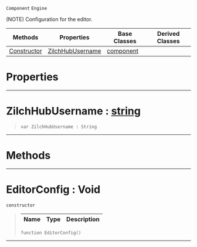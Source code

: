  `Component` `Engine`



(NOTE) Configuration for the editor.

|Methods|Properties|Base Classes|Derived Classes|
|---|---|---|---|
|[ Constructor](editorconfig.md#editorconfig-void)|[ ZilchHubUsername](editorconfig.md#zilchhubusername-zilch-eng)|[component](component.md)| |


 #  Properties


---  
 #  ZilchHubUsername : [string](../nada_base_types/string.md)

> 
> ```TS:Nada
> var ZilchHubUsername : String


---  
 #  Methods


---  
 #  EditorConfig : Void

 `constructor`

> 
> |Name|Type|Description|
> |---|---|---|
> ```TS:Nada
> function EditorConfig()
> ``` 


---  
 

 